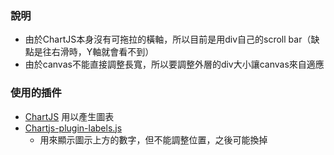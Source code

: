 

### 說明


- 由於ChartJS本身沒有可拖拉的橫軸，所以目前是用div自己的scroll bar（缺點是往右滑時，Y軸就會看不到）
- 由於canvas不能直接調整長寬，所以要調整外層的div大小讓canvas來自適應

### 使用的插件

- [ChartJS](https://www.chartjs.org/) 用以產生圖表
- [Chartjs-plugin-labels.js](https://cdn.jsdelivr.net/gh/emn178/chartjs-plugin-labels/src/chartjs-plugin-labels.js) 
  - 用來顯示圖示上方的數字，但不能調整位置，之後可能換掉
